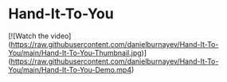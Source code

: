 # Hand-It-To-You

[![Watch the video]
(https://raw.githubusercontent.com/danielburnayev/Hand-It-To-You/main/Hand-It-To-You-Thumbnail.jpg)]
(https://raw.githubusercontent.com/danielburnayev/Hand-It-To-You/main/Hand-It-To-You-Demo.mp4)
